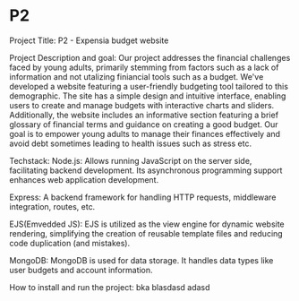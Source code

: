 # P2

Project Title:
P2 - Expensia budget website

Project Description and goal:
Our project addresses the financial challenges faced by young adults, primarily stemming from factors such as a lack of information and not utalizing finiancial tools such as a budget. We've developed a website featuring a user-friendly budgeting tool tailored to this demographic. The site has a simple design and intuitive interface, enabling users to create and manage budgets with interactive charts and sliders. Additionally, the website includes an informative section featuring a brief glossary of financial terms and guidance on creating a good budget. Our goal is to empower young adults to manage their finances effectively and avoid debt sometimes leading to health issues such as stress etc.

Techstack:
Node.js: Allows running JavaScript on the server side, facilitating backend development. Its asynchronous programming support enhances web application development.

Express: A backend framework for handling HTTP requests, middleware integration, routes, etc.

EJS(Emvedded JS):
EJS is utilized as the view engine for dynamic website rendering, simplifying the creation of reusable template files and reducing code duplication (and mistakes).

MongoDB:
MongoDB is used for data storage. It handles data types like user budgets and account information.

How to install and run the project:
bka blasdasd
adasd
